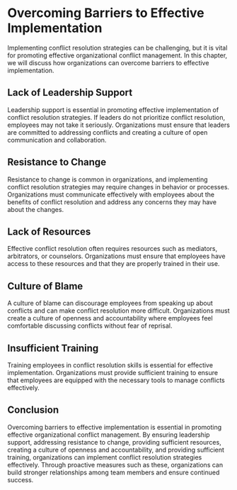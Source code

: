 # Overcoming Barriers to Effective Implementation

Implementing conflict resolution strategies can be challenging, but it is vital for promoting effective organizational conflict management. In this chapter, we will discuss how organizations can overcome barriers to effective implementation.

Lack of Leadership Support
--------------------------

Leadership support is essential in promoting effective implementation of conflict resolution strategies. If leaders do not prioritize conflict resolution, employees may not take it seriously. Organizations must ensure that leaders are committed to addressing conflicts and creating a culture of open communication and collaboration.

Resistance to Change
--------------------

Resistance to change is common in organizations, and implementing conflict resolution strategies may require changes in behavior or processes. Organizations must communicate effectively with employees about the benefits of conflict resolution and address any concerns they may have about the changes.

Lack of Resources
-----------------

Effective conflict resolution often requires resources such as mediators, arbitrators, or counselors. Organizations must ensure that employees have access to these resources and that they are properly trained in their use.

Culture of Blame
----------------

A culture of blame can discourage employees from speaking up about conflicts and can make conflict resolution more difficult. Organizations must create a culture of openness and accountability where employees feel comfortable discussing conflicts without fear of reprisal.

Insufficient Training
---------------------

Training employees in conflict resolution skills is essential for effective implementation. Organizations must provide sufficient training to ensure that employees are equipped with the necessary tools to manage conflicts effectively.

Conclusion
----------

Overcoming barriers to effective implementation is essential in promoting effective organizational conflict management. By ensuring leadership support, addressing resistance to change, providing sufficient resources, creating a culture of openness and accountability, and providing sufficient training, organizations can implement conflict resolution strategies effectively. Through proactive measures such as these, organizations can build stronger relationships among team members and ensure continued success.
